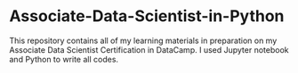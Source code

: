 # Associate-Data-Scientist-in-Python
This repository contains all of my learning materials in preparation on my Associate Data Scientist Certification in DataCamp. I used Jupyter notebook and Python to write all codes. 
